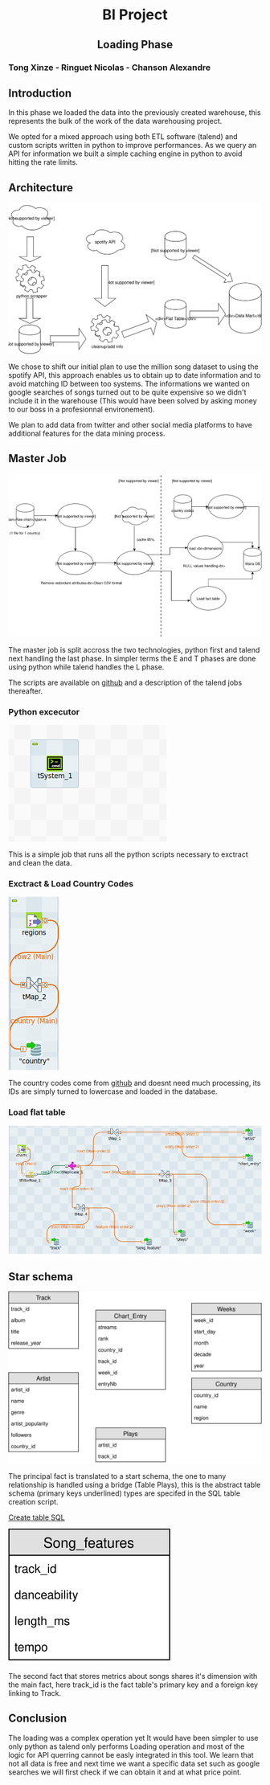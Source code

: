 <h1 style="text-align:center"> BI Project</h1>

<h2 style="text-align:center!important;">
Loading Phase
</h2>

### Tong Xinze - Ringuet Nicolas - Chanson Alexandre

## Introduction

In this phase we loaded the data into the previously created warehouse, this represents the bulk of the work of the data warehousing project.

 We opted for a mixed approach using both ETL software (talend) and custom scripts written in python to improve performances. As we query an API for information we built a simple caching engine in python to avoid hitting the rate limits.

## Architecture

![dw_architecture](../figures/dw_architecture.svg)

We chose to shift our initial plan to use the million song dataset to using the spotify API, this approach enables us to obtain up to date information and to avoid matching ID between too systems. The informations we wanted on google searches of songs turned out to be quite expensive so we didn't include it in the warehouse (This would have been solved by asking money to our boss in a profesionnal environement).

We plan to add data from twitter and other social media platforms to have additional features for the data mining process.

## Master Job

![master_job](../figures/master_job.svg)

The master job is split accross the two technologies, python first and talend next handling the last phase. In simpler terms the E and T phases are done using python while talend handles the L phase.

The scripts are available on [github](https://github.com/alexchanson/DW/scripts) and a description of the talend jobs thereafter.

### Python excecutor

![extracttransform](../figures/extracttransform.png)

This is a simple job that runs all the python scripts necessary to exctract and clean the data.

### Exctract & Load Country Codes

![country](../figures/country.png)

The country codes come from [github](https://github.com/lukes/ISO-3166-Countries-with-Regional-Codes) and doesnt need much processing, its IDs are simply turned to lowercase and loaded in the database.

### Load flat table

![loaddb](../figures/loaddb.png)



## Star schema

![Schema of "Chart_Entry"](../figures/ER1.svg)

The principal fact is translated to a start schema, the one to many relationship is handled using a bridge (Table Plays), this is the abstract table schema (primary keys underlined) types are specifed in the SQL table creation script.

[Create table SQL](../scripts/create_tables.sql)

![Song features fact](../figures/ER2.svg)

The second fact that stores metrics about songs shares it's dimension with the main fact, here track_id is the fact table's primary key and a foreign key linking to Track.

## Conclusion

The loading was a complex operation yet It would have been simpler to use only python as talend only performs Loading operation and most of the logic for API querring cannot be easly integrated in this tool. We learn that not all data is free and next time we want a specific data set such as google searches we will first check if we can obtain it and at what price point.

